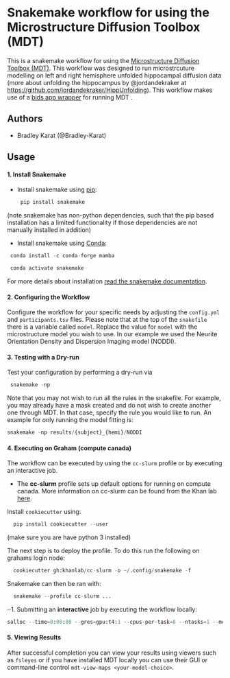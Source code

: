 # Snakemake workflow for using the Microstructure Diffusion Toolbox (MDT)
This is a snakemake workflow for using the [Microstructure Diffusion Toolbox (MDT)](https://mdt-toolbox.readthedocs.io/en/latest_release/index.html). This workflow was designed to run microstrcuture modelling on left and right hemisphere unfolded hippocampal diffusion data (more about unfolding the hippocampus by @jordandekraker at https://github.com/jordandekraker/HippUnfolding). This workflow makes use of a [bids app wrapper](https://github.com/khanlab/mdt-bids) for running MDT .

## Authors
* Bradley Karat (@Bradley-Karat)

Usage
-----

#### 1. **Install Snakemake**
* Install snakemake using [pip](https://snakemake.readthedocs.io/en/stable/getting_started/installation.html#installation-via-pip):

  ```python
   pip install snakemake
  ```

(note snakemake has non-python dependencies, such that the pip based installation has a limited functionality if those dependencies are not manually installed in addition)

* Install snakemake using [Conda](https://conda.io/projects/conda/en/latest/user-guide/install/index.html):

```python
 conda install -c conda-forge mamba    
  ```
  
   
```python
 conda activate snakemake  
  ```

For more details about installation [read the snakemake documentation](https://snakemake.readthedocs.io/en/stable/).


#### 2. **Configuring the Workflow**
Configure the workflow for your specific needs by adjusting the `config.yml` and `participants.tsv` files. Please note that at the top of the `snakefile` there is a variable called `model`. Replace the value for `model` with the microstructure model you wish to use. In our example we used the Neurite Orientation Density and Dispersion Imaging model (NODDI).


#### 3. **Testing with a Dry-run**
Test your configuration by performing a dry-run via
```python
 snakemake -np
```

Note that you may not wish to run all the rules in the snakefile. For example, you may already have a mask created and do not wish to create another one through MDT. In that case, specify the rule you would like to run. An example for only running the model fitting is:
```python
snakemake -np results/{subject}_{hemi}/NODDI
```


#### 4. **Executing on Graham (compute canada)**
The workflow can be executed by using the `cc-slurm` profile or by executing an interactive job. 
 
 
* The **cc-slurm** profile sets up default options for running on compute canada. More information on cc-slurm can be found from the Khan lab [here](https://github.com/khanlab/cc-slurm). 
 
Install `cookiecutter` using:
```python
  pip install cookiecutter --user
```
(make sure you are have python 3 installed)

The next step is to deploy the profile. To do this run the following on grahams login node:
```python
  cookiecutter gh:khanlab/cc-slurm -o ~/.config/snakemake -f
```
Snakemake can then be ran with:
```python
  snakemake --profile cc-slurm ...
```

⋅⋅1. Submitting an **interactive** job by executing the workflow locally:
```python
salloc --time=8:00:00 --gres=gpu:t4:1 --cpus-per-task=8 --ntasks=1 --mem=32000 --account=CC_acct srun snakemake --use-singularity --cores 8 --resources gpus=1 mem_mb=32000 
```

#### 5. **Viewing Results**
After successful completion you can view your results using viewers such as `fsleyes` or if you have installed MDT locally you can use their GUI or command-line control `mdt-view-maps <your-model-choice>`. 
